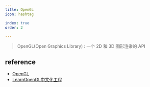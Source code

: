```yaml
---
title: OpenGL
icon: hashtag

index: true
order: 2

---
```



> OpenGL(Open Graphics Library) : 一个 2D 和 3D 图形渲染的 API

## reference

- [OpenGL](https://www.opengl.org/)
- [LearnOpenGL中文化工程](https://github.com/LearnOpenGL-CN/LearnOpenGL-CN)